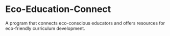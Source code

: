 # Eco-Education-Connect
A program that connects eco-conscious educators and offers resources for eco-friendly curriculum development.
